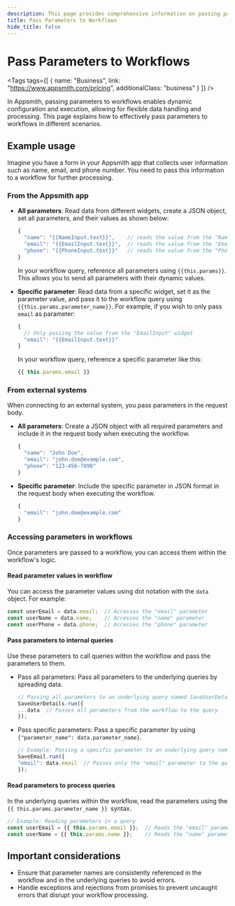 ```yaml
---
description: This page provides comprehensive information on passing parameters to workflows in Appsmith.
title: Pass Parameters to Workflows
hide_title: false
---
```


 <!-- vale off -->

<div className="tag-wrapper">
 <h1>Pass Parameters to Workflows</h1>

<Tags
tags={[
{ name: "Business", link: "https://www.appsmith.com/pricing", additionalClass: "business" }
]}
/>

</div>

<!-- vale on -->

In Appsmith, passing parameters to workflows enables dynamic configuration and execution, allowing for flexible data handling and processing. This page explains how to effectively pass parameters to workflows in different scenarios.

## Example usage

Imagine you have a form in your Appsmith app that collects user information such as name, email, and phone number. You need to pass this information to a workflow for further processing.

### From the Appsmith app

* **All parameters**: Read data from different widgets, create a JSON object, set all parameters, and their values as shown below:

    ```javascript
    {
      "name": "{{NameInput.text}}",    // reads the value from the "NameInput" widget
      "email": "{{EmailInput.text}}",  // reads the value from the "EmailInput" widget
      "phone": "{{PhoneInput.text}}"   // reads the value from the "PhoneInput" widget
    }
    ```

    In your workflow query, reference all parameters using `{{this.params}}`. This allows you to send all parameters with their dynamic values.

* **Specific parameter**: Read data from a specific widget, set it as the parameter value, and pass it to the workflow query using `{{this.params.parameter_name}}`. For example, if you wish to only pass `email` as parameter:

    ```javascript
    {
      // Only passing the value from the "EmailInput" widget
      "email": "{{EmailInput.text}}"  
    }
    ```

    In your workflow query, reference a specific parameter like this:

    ```javascript
    {{ this.params.email }}
    ```

### From external systems

When connecting to an external system, you pass parameters in the request body.

* **All parameters**: Create a JSON object with all required parameters and include it in the request body when executing the workflow.

    ```javascript
    {
      "name": "John Doe",
      "email": "john.doe@example.com",
      "phone": "123-456-7890"
    }
    ```

* **Specific parameter**: Include the specific parameter in JSON format in the request body when executing the workflow.

    ```javascript
    {
      "email": "john.doe@example.com"
    }
    ```

### Accessing parameters in workflows

Once parameters are passed to a workflow, you can access them within the workflow's logic.

#### Read parameter values in workflow

You can access the parameter values using dot notation with the `data` object. For example:

```javascript
const userEmail = data.email;  // Accesses the "email" parameter
const userName = data.name;    // Accesses the "name" parameter
const userPhone = data.phone;  // Accesses the "phone" parameter
```

#### Pass parameters to internal queries

Use these parameters to call queries within the workflow and pass the parameters to them.

* Pass all parameters: Pass all parameters to the underlying queries by spreading data.
    ```javascript
    // Passing all parameters to an underlying query named SaveUserDetails
    SaveUserDetails.run({
    ...data  // Passes all parameters from the workflow to the query
    });
    ```
* Pass specific parameters: Pass a specific parameter by using `{"parameter_name": data.parameter_name}`.
    ```javascript
    // Example: Passing a specific parameter to an underlying query named "SaveEmail"
    SaveEmail.run({
    "email": data.email  // Passes only the "email" parameter to the query
    });
    ```

#### Read parameters to process queries

In the underlying queries within the workflow, read the parameters using the `{{ this.params.parameter_name }} `syntax.

```javascript
// Example: Reading parameters in a query
const userEmail = {{ this.params.email }};  // Reads the "email" parameter
const userName = {{ this.params.name }};    // Reads the "name" parameter
```

## Important considerations

* Ensure that parameter names are consistently referenced in the workflow and in the underlying queries to avoid errors.
* Handle exceptions and rejections from promises to prevent uncaught errors that disrupt your workflow processing.